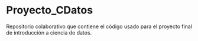 # Proyecto_CDatos
Repositorio colaborativo que contiene el código usado para el proyecto final de introducción a ciencia de datos.

